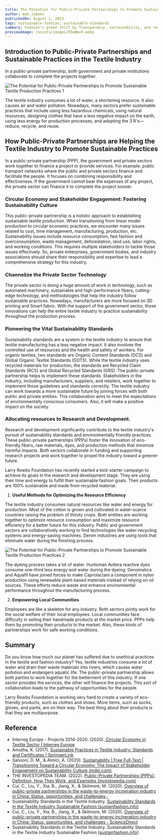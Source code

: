 ```yaml
---
title: The Potential for Public-Private Partnerships to Promote Sustainable Textile Production Practices
author: mah.jabeen
publishedOn: August 1, 2023
tags: sustainable-fashion, sustainable-standards
summary: Fashion's green shift by Transparency, sustainability, and responsible sourcing. Learn how these key trends are reshaping the industry.
previewImage: /assets/images/HZwWmv9.webp
---
```


## Introduction to Public-Private Partnerships and Sustainable Practices in the Textile Industry

In a public-private partnership, both government and private institutions collaborate to complete the projects
together.

![The Potential for Public-Private Partnerships to Promote Sustainable Textile Production Practices 1](/assets/images/HZwWmv9.webp)

The textile industry consumes a lot of water, a shortening resource. It also causes air and water pollution. Nowadays, many sectors prefer sustainable practices that include using less hazardous chemicals, using natural resources, designing clothes that have a less negative impact on the earth, using less energy for production processes, and adopting the 3 R's—reduce, recycle, and reuse.

## How Public-Private Partnerships are Helping the Textile Industry to Promote Sustainable Practices

In a public-private partnership (PPP), the government and private sectors work together to finance a project or provide services. For example, public transport networks where the public and private sectors finance and facilitate the people. It focuses on combining responsibility and effectiveness. If the government cannot bear the
expenses of any project, the private sector can finance it to complete the project sooner.

### Circular Economy and Stakeholder Engagement: Fostering Sustainability Culture

This public-private partnership is a holistic approach to establishing sustainable textile production. When transitioning from linear model production to circular economic practices, we encounter many issues related to cost, time management, manufacturing, production, etc. Sustainability issues include resource consumption, fast fashion and overconsumption, waste management, deforestation, land use, labor rights, and working conditions. This requires multiple stakeholders to tackle those issues effectively. So, private enterprises, government bodies, and industry associations should share their responsibility and expertise to lead a comprehensive strategy for this industry.

### Channelize the Private Sector Technology

The private sector is doing a huge amount of work in technology, such as automated machinery, sustainable and high-performance fibers, cutting-edge technology, and methodologies that help the industry follow sustainable practices. Nowadays, manufacturers are more focused on 3D printing and Smart fabric. With the support of the government sector, those innovations can help the entire textile industry to practice sustainability throughout the production process.

### Pioneering the Vital Sustainability Standards

Sustainability standards are a system in the textile industry to ensure that textile manufacturing has a less negative impact. It also involves the controlled use of resources and the health and safety of workers. For organic textiles, two standards are Organic Content Standards (OCS) and Global Organic Textile Standards (GOTS). While the textile industry uses recycled materials for production, the standards are Recycled Claim Standards (RCS) and Global Recycled Standards (GRS).
The public-private partnership helps to implement these standards. Stakeholders in the industry, including manufacturers, suppliers, and retailers, work together to implement those guidelines and standards correctly. The textile industry can work towards a more sustainable future by joining forces with both public and private entitie­s. This collaboration aims to meet the expectations of environmentally conscious consumers. Also, it will make a positive impact on the society.

### Allocating resources to Research and Development.

Research and development significantly contribute to the textile industry's pursuit of sustainability standards and environmentally friendly practices. These public-private partnerships (PPPs) foster the innovation of eco-friendly fibe­rs, raw materials, dyes, and production methods that minimize harmful impacts. Both sectors collaborate in funding and supporting research projects and work together to propel the industry toward a greener future.

Larry Rowbs Foundation has recently started a kick-starter campaign to achieve its goals in the research and development stage. They are using their time and energy to fulfill their sustainable fashion goals. Their products are 100% sustainable and made from recycled material.

1. **Useful Methods for Optimizing the Resource Efficiency**

The textile industry consumes natural resources like water and energy for production. Most of the cotton is grown and cultivated in water-scarce countries raising the problem of thirsty crops.
Both entities are working together to optimize resource consumption and maximize resource efficiency for a better future for this industry. Public and government sectors are collaboratively working to find technologies like water-recycling systems and energy-saving machines. Denim industries are using tools that eliminate water during the finishing process.

![The Potential for Public-Private Partnerships to Promote Sustainable Textile Production Practices 2](/assets/images/HZwhRob.webp)

The dyeing process takes a lot of water. Huntsman Avitera reactive dyes consume one-third less energy and water during the dyeing. Genomatica and Aquafil have joined forces to make Caprolactam a component in nylon production using renewable plant-based materials instead of relying on oil sources. These efforts reduce waste and enhance environmental performance throughout the manufacturing process.

2. **Empowering Local Communities**

Employees are like a skeleton for any industry. Both sectors jointly work for the social welfare of their local employees. Local communities face difficulty in selling their handmade products at the market price. PPPs help them by promoting their products to the market. Also, these kinds of partnerships work for safe working conditions.

## Summary

Do you know how much our planet has suffered due to unethical practices in the textile and fashion industry? Yes, textile industries consume a lot of water and drain their waste materials into rivers, which causes water pollution and endangers aquatic life. The public-private partnership allows both parties to work together for the betterment of this industry. If one sector provides the services, the other will finance the projects. This sort of collaboration leads to the pathway of opportunities for the people.

Larry Rowbs Foundation is working very hard to create a variety of eco-friendly products, such as clothes and shoes. More items, such as socks, gloves, and pants, are on their way. The best thing about their products is that they are multipurpose.

## Reference

-   Interreg Europe - Projects 2014-2020. (2020).[ Circular Economy in Textile Sector | Interreg Europe](https://projects2014-2020.interregeurope.eu/circpro/news/news-article/8457/circular-economy-in-textile-sector/)
-   Amutha, K. (2017). [Sustainable Practices in Textile Industry: Standards and Certificates | SpringerLink](https://link.springer.com/chapter/10.1007/978-981-10-2639-3_5)
-   Salvioni, D. M., & Almici, A. (2020). [Sustainability | Free Full-Text | Transitioning Toward a Circular Economy: The Impact of Stakeholder Engagement on Sustainability Culture (mdpi.com)](https://www.mdpi.com/2071-1050/12/20/8641)
-   THE INVESTOPEDIA TEAM. (2022). [Public-Private Partnerships (PPPs): Definition, How They Work, and Examples (investopedia.com)](https://www.investopedia.com/terms/p/public-private-partnerships.asp)
-   Cui, C., Liu, Y., Xia, B., Jiang, X., & Skitmore, M. (2020). [Overview of public-private partnerships in the
    waste-to-energy incineration industry in China: Status, opportunities, and challenges - ](https://www.sciencedirect.com/science/article/pii/S2211467X20301371?via%3Dihub=)
-   Sustainability Standards in the Textile Industry. [Sustainability Standards in the Textile Industry Sustainable Fashion (sustainfashion.info)](https://sustainfashion.info/sustainability-standards-in-the-textile-industry/)
-   Cui, C., Liu, Y., Xia, B., Jiang, X., & Skitmore, M. (2020). [Overview of public-private partnerships in the
    waste-to-energy incineration industry in China: Status, opportunities, and challenges - ScienceDirect](https://www.sciencedirect.com/science/article/pii/S2211467X20301371?via%3Dihub=)
-   Sustainability Standards in the Textile Industry. Sustainability Standards in the Textile Industry
    Sustainable Fashion ([sustainfashion.info](http://sustainfashion.info/))
